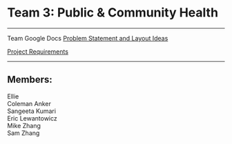 # Team 3: Public & Community Health
---
Team Google Docs [Problem Statement and Layout Ideas](https://docs.google.com/document/d/1fYz0XxoILZcdLSAG_j8mK7haBYFhcTQW0XYiA70HCa8/edit)

[Project Requirements](https://docs.google.com/document/d/1_VAt7LVG8-BXgjiJQ-LDeglZlWb7u9DEfU91FATnC0s/edit#heading=h.abzcvtukquki)

---
## Members:  
Ellie  
Coleman Anker  
Sangeeta Kumari  
Eric Lewantowicz  
Mike Zhang  
Sam Zhang  
